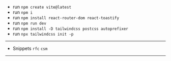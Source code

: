 - run `npm create vite@latest`
- run `npm i`
- run `npm install react-router-dom react-toastify`
- run `npm run dev`
- run `npm install -D tailwindcss postcss autoprefixer`
- run `npx tailwindcss init -p`

---

- Snippets `rfc` `csm`

---
